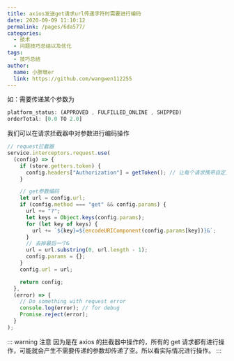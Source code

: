 ```yaml
---
title: axios发送get请求url传递字符时需要进行编码
date: 2020-09-09 11:10:12
permalink: /pages/6da577/
categories:
  - 技术
  - 问题技巧总结以及优化
tags:
  - 技巧总结
author:
  name: 小胖墩er
  link: https://github.com/wangwen112255
---
```


如：需要传递某个参数为

```js
platform_status: (APPROVED , FULFILLED_ONLINE , SHIPPED)
orderTotal: [0.0 TO 2.0]
```

我们可以在请求拦截器中对参数进行编码操作

```js
// request拦截器
service.interceptors.request.use(
  (config) => {
    if (store.getters.token) {
      config.headers["Authorization"] = getToken(); // 让每个请求携带自定义token 请根据实际情况自行修改
    }

    // get参数编码
    let url = config.url;
    if (config.method === "get" && config.params) {
      url += "?";
      let keys = Object.keys(config.params);
      for (let key of keys) {
        url += `${key}=${encodeURIComponent(config.params[key])}&`;
      }
      // 去掉最后一个&
      url = url.substring(0, url.length - 1);
      config.params = {};
    }
    config.url = url;

    return config;
  },
  (error) => {
    // Do something with request error
    console.log(error); // for debug
    Promise.reject(error);
  }
);
```

::: warning 注意
因为是在 axios 的拦截器中操作的，所有的 get 请求都有进行操作，可能就会产生不需要传递的参数却传递了空。所以看实际情况进行操作。
:::
